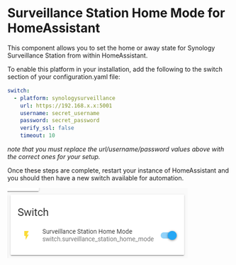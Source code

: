 # Surveillance Station Home Mode for HomeAssistant

This component allows you to set the home or away state for Synology Surveillance Station from within HomeAssistant.

To enable this platform in your installation, add the following to the switch section of your configuration.yaml file:

``` yaml
switch:
  - platform: synologysurveillance
    url: https://192.168.x.x:5001
    username: secret_username
    password: secret_password
    verify_ssl: false
    timeout: 10
```

_note that you must replace the url/username/password values above with the correct ones for your setup._

Once these steps are complete, restart your instance of HomeAssistant and you should then have a new switch available for automation.

![capture.png](Capture.PNG)
